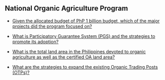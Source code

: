 ## National Organic Agriculture Program


 - [Given the allocated budget of PhP 1 billion budget, which of the major projects did the program focused on?](/national-organic-agriculture-program/given-the-allocated-budget-of-php-1-billion-budget-which-of-the-major-projects-did-the-program-focus)
    
 - [What is Participatory Guarantee System (PGS) and the strategies to promote its adoption?](/national-organic-agriculture-program/what-is-participatory-guarantee-system-(pgs)-and-the-strategies-to-promote-its-adoption)
    
 - [What is the total land area in the Philippines devoted to organic agriculture as well as the certified OA land area?](/national-organic-agriculture-program/what-is-the-total-land-area-in-the-philippines-devoted-to-organic-agriculture-as-well-as-the-certifi)
    
 - [What are the strategies to expand the existing Organic Trading Posts (OTPs)?](/national-organic-agriculture-program/what-are-the-strategies-to-expand-the-existing-organic-trading-posts-(otps))
    
